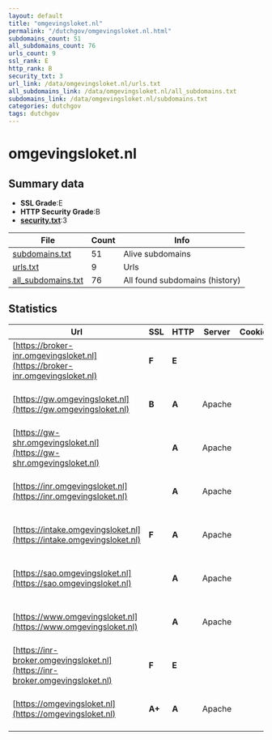 ```yaml
---
layout: default
title: "omgevingsloket.nl"
permalink: "/dutchgov/omgevingsloket.nl.html"
subdomains_count: 51
all_subdomains_count: 76
urls_count: 9
ssl_rank: E
http_rank: B
security_txt: 3
url_link: /data/omgevingsloket.nl/urls.txt
all_subdomains_link: /data/omgevingsloket.nl/all_subdomains.txt
subdomains_link: /data/omgevingsloket.nl/subdomains.txt
categories: dutchgov
tags: dutchgov
---
```



# omgevingsloket.nl
## Summary data


 - **SSL Grade**:E
 - **HTTP Security Grade**:B
 - **[security.txt](https://www.digitaleoverheid.nl/nieuws/standaard-security-txt-nu-verplicht-voor-overheid/)**:3


| File       | Count | Info |
|------------|-------|------|
|[subdomains.txt](/DutchGovScope/data/omgevingsloket.nl/subdomains.txt)|51|Alive subdomains|
|[urls.txt](/DutchGovScope/data/omgevingsloket.nl/urls.txt)|9|Urls|
|[all_subdomains.txt](/DutchGovScope/data/omgevingsloket.nl/all_subdomains.txt)|76|All found subdomains (history)|


## Statistics


| Url | SSL | HTTP | Server | Cookie | HSTS | CORS | CTO | CSP | XFO | XXP | RP |FP| Tech |Title |
|--------|-------|-------|------|------|------|------|------|------|------|------|------|------|------|------|
|[https://broker-inr.omgevingsloket.nl](https://broker-inr.omgevingsloket.nl)| **F**| **E**|| | | | | | | | :white_check_mark: | ||Error|
|[https://gw.omgevingsloket.nl](https://gw.omgevingsloket.nl)| **B**| **A**|Apache| |:white_check_mark: | | |:warning: | :white_check_mark: | | :white_check_mark: | |Apache HTTP Server HSTS|User Portal|
|[https://gw-shr.omgevingsloket.nl](https://gw-shr.omgevingsloket.nl)| | **A**|Apache| |:white_check_mark: | | |:warning: | :white_check_mark: | | :white_check_mark: | |Apache HTTP Server HSTS|User Portal|
|[https://inr.omgevingsloket.nl](https://inr.omgevingsloket.nl)| | **A**|Apache| |:white_check_mark: | | | :white_check_mark:| :white_check_mark: | | :white_check_mark: | |Apache HTTP Server HSTS|Omgevingsloket o...|
|[https://intake.omgevingsloket.nl](https://intake.omgevingsloket.nl)| **F**| **A**|Apache| |:white_check_mark: | | |:warning: | :white_check_mark: | :white_check_mark: | :white_check_mark: | |Apache HTTP Server HSTS|Omgevingsloket o...|
|[https://sao.omgevingsloket.nl](https://sao.omgevingsloket.nl)| | **A**|Apache| |:white_check_mark: | | | | :white_check_mark: | :white_check_mark: | :white_check_mark: | |Apache HTTP Server HSTS|Omgevingsloket o...|
|[https://www.omgevingsloket.nl](https://www.omgevingsloket.nl)| | **A**|Apache| |:white_check_mark: | | | :white_check_mark:| :white_check_mark: | | :white_check_mark: | |Apache HTTP Server HSTS|Omgevingsloket o...|
|[https://inr-broker.omgevingsloket.nl](https://inr-broker.omgevingsloket.nl)| **F**| **E**|| | | | | | | | :white_check_mark: | ||Error|
|[https://omgevingsloket.nl](https://omgevingsloket.nl)| **A+**| **A**|Apache| |:white_check_mark: | | | :white_check_mark:| :white_check_mark: | | :white_check_mark: | |Apache HTTP Server HSTS|Omgevingsloket o...|

